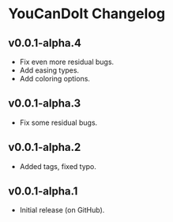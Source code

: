# YouCanDoIt Changelog
## v0.0.1-alpha.4
- Fix even more residual bugs.
- Add easing types.
- Add coloring options.
## v0.0.1-alpha.3
- Fix some residual bugs.
## v0.0.1-alpha.2
- Added tags, fixed typo.
## v0.0.1-alpha.1
- Initial release (on GitHub).